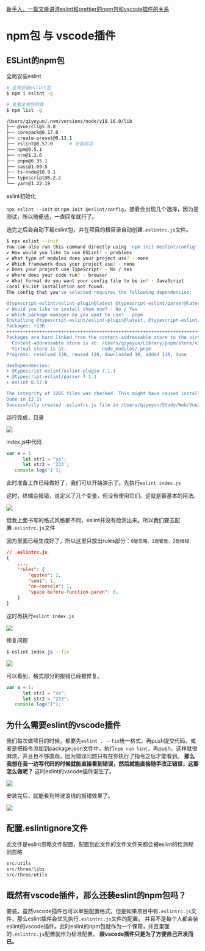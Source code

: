 

[新手入，一篇文章讲清eslint和prettier的npm包和vscode插件的关系](https://juejin.cn/post/6990929456382607374#heading-0)



# npm包 与 vscode插件



## ESLint的npm包

全局安装eslint

```sh
# 全局安装eslint包
$ npm i eslint -g

# 查看全局包列表
$ npm list -g 

/Users/qiyeyun/.nvm/versions/node/v18.16.0/lib
├── @vue/cli@5.0.8
├── corepack@0.17.0
├── create-preset@0.13.1
├── eslint@8.57.0      # 安装成功
├── npm@9.5.1
├── nrm@1.2.6
├── pnpm@6.35.1
├── sass@1.69.5
├── ts-node@10.9.1
├── typescript@5.2.2
└── yarn@1.22.19
```



eslint初始化

`npx eslint --init`  or  `npm init @eslint/config`，接着会出现几个选择，因为是测试，所以随便选，一直回车就行了。

选完之后会自动下载eslint包，并在项目的根目录自动创建`.eslintrc.js`文件。

```sh
$ npx eslint --init      
You can also run this command directly using 'npm init @eslint/config'.
✔ How would you like to use ESLint? · problems
✔ What type of modules does your project use? · none
✔ Which framework does your project use? · none
✔ Does your project use TypeScript? · No / Yes
✔ Where does your code run? · browser
✔ What format do you want your config file to be in? · JavaScript
Local ESLint installation not found.
The config that you've selected requires the following dependencies:

@typescript-eslint/eslint-plugin@latest @typescript-eslint/parser@latest eslint@latest
✔ Would you like to install them now? · No / Yes
✔ Which package manager do you want to use? · pnpm
Installing @typescript-eslint/eslint-plugin@latest, @typescript-eslint/parser@latest, eslint@latest
Packages: +130
++++++++++++++++++++++++++++++++++++++++++++++++++++++++++++++++++++++++++++++++++++++++++++++++++++++++++++++++++++++++++++++++++
Packages are hard linked from the content-addressable store to the virtual store.
  Content-addressable store is at: /Users/qiyeyun/Library/pnpm/store/v3
  Virtual store is at:             node_modules/.pnpm
Progress: resolved 130, reused 120, downloaded 10, added 130, done

devDependencies:
+ @typescript-eslint/eslint-plugin 7.1.1
+ @typescript-eslint/parser 7.1.1
+ eslint 8.57.0

The integrity of 1205 files was checked. This might have caused installation to take longer.
Done in 12.1s
Successfully created .eslintrc.js file in /Users/qiyeyun/Study/Web/Vue2&3/02_Vue创建项目/04-项目配置ESlint+Prettier/js-project-demo
```

运行完成，目录

![](/AllFiles/IDE/VSCode设置/ESlint+Prettier/images/001.png)

index.js中代码

```js
var a = 1
      let str1 = "ss";
      let str2 = '233';
   console.log('1');
```

此时准备工作已经做好了，我们可以开始演示了。先执行`eslint index.js`

这时，终端会报错，说定义了几个变量，但没有使用它们。这就是最基本的用法。

![](/AllFiles/IDE/VSCode设置/ESlint+Prettier/images/002.png)

但我上面书写的格式风格都不同，eslint并没有检测出来。所以我们要去配置`.eslintrc.js`文件

因为里面已经生成好了，所以这里只放出rules部分：`0是忽略，1是警告，2是报错`

```json
// .eslintrc.js
{
    ....
	"rules": {
        "quotes": 2,
        "semi": 1,
        "no-console": 1,
        "space-before-function-paren": 0,
    }
}
```

这时再执行`eslint index.js`

![](/AllFiles/IDE/VSCode设置/ESlint+Prettier/images/003.png)

修复问题

```sh
$ eslint index.js --fix
```

![](/AllFiles/IDE/VSCode设置/ESlint+Prettier/images/004.png)

可以看到，格式部分的报错已经被修复。

```js
var a = 1;
      let str1 = "ss";
      let str2 = "233";
   console.log("1");
```



## 为什么需要eslint的vscode插件

我们每次做项目的时候，都要先`eslint . --fix`统一格式，再push提交代码。或者是把指令添加到package.json文件中，执行`npm run lint`，再push。这样就很麻烦，并且也不够直观，因为错误问题只有在你执行了指令之后才能看到。
**那么我想在我一边写代码的时候就能直接看到错误，然后就能直接随手改正错误，这要怎么做呢？** 这时eslint的vscode插件诞生了。

![](/AllFiles/IDE/VSCode设置/ESlint+Prettier/images/005.png)

安装完后，就能看到带波浪线的报错效果了。

![](/AllFiles/IDE/VSCode设置/ESlint+Prettier/images/006.png)



## 配置.eslintignore文件

此文件是eslint忽略文件配置，配置到此文件的文件文件夹都会被eslint的检测规则忽略

```js
src/utils
src/three/libs
src/three/utils
```



## 既然有vscode插件，那么还装eslint的npm包吗？

要装。虽然vscode插件也可以单独配置格式，但是如果项目中有`.eslintrc.js`文件，那么eslint插件会优先执行`.eslintrc.js`文件的配置。
并且不是每个人都会装eslint的vscode插件。此时eslint的npm包就作为一个保障，并且里面的`.eslintrc.js`配置就作为标准配置。
**装vscode插件只是为了方便自己开发而已。**
